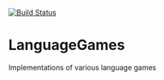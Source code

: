 [![Build Status](https://travis-ci.org/dannil/LanguageGames.svg?branch=dev)](https://travis-ci.org/dannil/LanguageGames)

# LanguageGames

Implementations of various language games